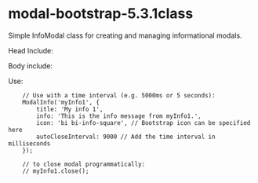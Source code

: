 # modal-bootstrap-5.3.1class
Simple InfoModal class for creating and managing informational modals.

Head Include:
	<link href="https://cdn.jsdelivr.net/npm/bootstrap@5.3.0/dist/css/bootstrap.min.css" rel="stylesheet">
	<link href="https://cdn.jsdelivr.net/npm/bootstrap-icons/font/bootstrap-icons.css" rel="stylesheet">
	<link href="css/classModal.css" rel="stylesheet">

Body include:
	<script src="https://code.jquery.com/jquery-3.7.0.min.js"></script>
	<script src="https://cdn.jsdelivr.net/npm/bootstrap@5.3.0/dist/js/bootstrap.min.js"></script>
	<script src="js/classModal.js"></script>

 Use:
 		
		// Use with a time interval (e.g. 5000ms or 5 seconds):
		ModalInfo('myInfo1', {
			title: 'My info 1',
			info: 'This is the info message from myInfo1.',
			icon: 'bi bi-info-square', // Bootstrap icon can be specified here
			autoCloseInterval: 9000 // Add the time interval in milliseconds
		});

		// to close modal programmatically:
		// myInfo1.close();
